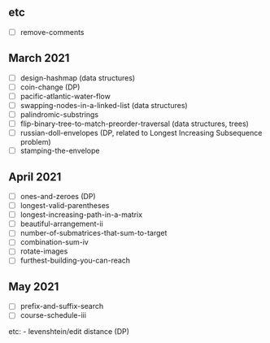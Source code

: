 ## etc
- [ ] remove-comments

## March 2021
- [ ] design-hashmap (data structures)
- [ ] coin-change (DP)
- [ ] pacific-atlantic-water-flow
- [ ] swapping-nodes-in-a-linked-list (data structures)
- [ ] palindromic-substrings
- [ ] flip-binary-tree-to-match-preorder-traversal (data structures, trees)
- [ ] russian-doll-envelopes (DP, related to Longest Increasing Subsequence problem)
- [ ] stamping-the-envelope

## April 2021
- [ ] ones-and-zeroes (DP)
- [ ] longest-valid-parentheses
- [ ] longest-increasing-path-in-a-matrix
- [ ] beautiful-arrangement-ii
- [ ] number-of-submatrices-that-sum-to-target
- [ ] combination-sum-iv
- [ ] rotate-images
- [ ] furthest-building-you-can-reach

## May 2021
- [ ] prefix-and-suffix-search
- [ ] course-schedule-iii

etc:
    - levenshtein/edit distance (DP)